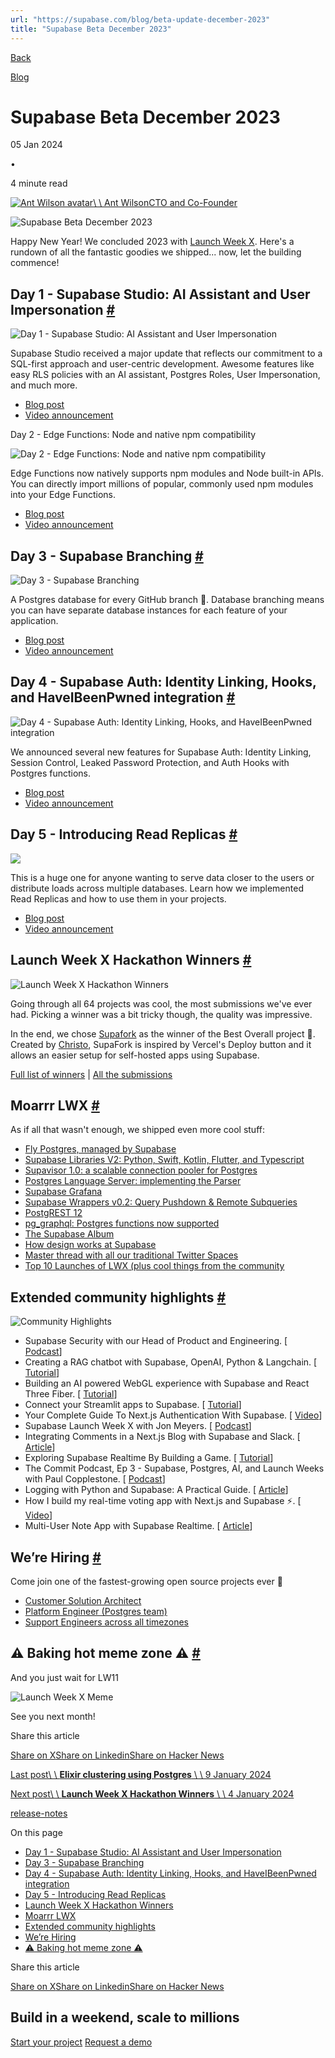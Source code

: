 ```yaml
---
url: "https://supabase.com/blog/beta-update-december-2023"
title: "Supabase Beta December 2023"
---
```


[Back](https://supabase.com/blog)

[Blog](https://supabase.com/blog)

# Supabase Beta December 2023

05 Jan 2024

•

4 minute read

[![Ant Wilson avatar](https://supabase.com/_next/image?url=https%3A%2F%2Fgithub.com%2Fawalias.png&w=96&q=75&dpl=dpl_7FY8EmFQ6G3YqautJ4Fvh1viLnvu)\\
\\
Ant WilsonCTO and Co-Founder](https://github.com/awalias)

![Supabase Beta December 2023](https://supabase.com/_next/image?url=%2Fimages%2Fblog%2Fbeta-update-december-2023%2Fmonthly-update-december-2023.jpg&w=3840&q=100&dpl=dpl_7FY8EmFQ6G3YqautJ4Fvh1viLnvu)

Happy New Year! We concluded 2023 with [Launch Week X](https://supabase.com/launch-week). Here's a rundown of all the fantastic goodies we shipped... now, let the building commence!

## Day 1 - Supabase Studio: AI Assistant and User Impersonation [\#](https://supabase.com/blog/beta-update-december-2023\#day-1---supabase-studio-ai-assistant-and-user-impersonation)

![Day 1 - Supabase Studio: AI Assistant and User Impersonation](https://supabase.com/_next/image?url=https%3A%2F%2Fobuldanrptloktxcffvn.supabase.co%2Fstorage%2Fv1%2Fobject%2Fpublic%2Fimages%2Fmarketing-emails%2Fdec2023%2Flw-digest-1.png&w=3840&q=75&dpl=dpl_7FY8EmFQ6G3YqautJ4Fvh1viLnvu)

Supabase Studio received a major update that reflects our commitment to a SQL-first approach and user-centric development. Awesome features like easy RLS policies with an AI assistant, Postgres Roles, User Impersonation, and much more.

- [Blog post](https://supabase.com/blog/studio-introducing-assistant)
- [Video announcement](https://www.youtube.com/watch?v=hu2SQjvCXIw)

Day 2 - Edge Functions: Node and native npm compatibility

![Day 2 - Edge Functions: Node and native npm compatibility](https://supabase.com/_next/image?url=https%3A%2F%2Fobuldanrptloktxcffvn.supabase.co%2Fstorage%2Fv1%2Fobject%2Fpublic%2Fimages%2Fmarketing-emails%2Fdec2023%2Flw-digest%25202.png&w=3840&q=75&dpl=dpl_7FY8EmFQ6G3YqautJ4Fvh1viLnvu)

Edge Functions now natively supports npm modules and Node built-in APIs. You can directly import millions of popular, commonly used npm modules into your Edge Functions.

- [Blog post](https://supabase.com/blog/edge-functions-node-npm)
- [Video announcement](https://www.youtube.com/watch?v=eCbiywoDORw)

## Day 3 - Supabase Branching [\#](https://supabase.com/blog/beta-update-december-2023\#day-3---supabase-branching)

![Day 3 - Supabase Branching](https://supabase.com/_next/image?url=https%3A%2F%2Fobuldanrptloktxcffvn.supabase.co%2Fstorage%2Fv1%2Fobject%2Fpublic%2Fimages%2Fmarketing-emails%2Fdec2023%2Flw-digest-3.png&w=3840&q=75&dpl=dpl_7FY8EmFQ6G3YqautJ4Fvh1viLnvu)

A Postgres database for every GitHub branch 🤝. Database branching means you can have separate database instances for each feature of your application.

- [Blog post](https://supabase.com/blog/supabase-branching)
- [Video announcement](https://www.youtube.com/watch?v=peXKxavGnBo)

## Day 4 - Supabase Auth: Identity Linking, Hooks, and HaveIBeenPwned integration [\#](https://supabase.com/blog/beta-update-december-2023\#day-4---supabase-auth-identity-linking-hooks-and-haveibeenpwned-integration)

![Day 4 - Supabase Auth: Identity Linking, Hooks, and HaveIBeenPwned integration](https://supabase.com/_next/image?url=https%3A%2F%2Fobuldanrptloktxcffvn.supabase.co%2Fstorage%2Fv1%2Fobject%2Fpublic%2Fimages%2Fmarketing-emails%2Fdec2023%2Flw-digest-4.png&w=3840&q=75&dpl=dpl_7FY8EmFQ6G3YqautJ4Fvh1viLnvu)

We announced several new features for Supabase Auth: Identity Linking, Session Control, Leaked Password Protection, and Auth Hooks with Postgres functions.

- [Blog post](https://supabase.com/blog/supabase-auth-identity-linking-hooks)
- [Video announcement](https://www.youtube.com/watch?v=LF8GABnAFyE)

## Day 5 - Introducing Read Replicas [\#](https://supabase.com/blog/beta-update-december-2023\#day-5---introducing-read-replicas)

![](https://supabase.com/_next/image?url=https%3A%2F%2Fobuldanrptloktxcffvn.supabase.co%2Fstorage%2Fv1%2Fobject%2Fpublic%2Fimages%2Fmarketing-emails%2Fdec2023%2Flw-digest-5.png&w=3840&q=75&dpl=dpl_7FY8EmFQ6G3YqautJ4Fvh1viLnvu)

This is a huge one for anyone wanting to serve data closer to the users or distribute loads across multiple databases. Learn how we implemented Read Replicas and how to use them in your projects.

- [Blog post](https://supabase.com/blog/introducing-read-replicas)
- [Video announcement](https://www.youtube.com/watch?v=PX3R1fXjJ2M)

## Launch Week X Hackathon Winners [\#](https://supabase.com/blog/beta-update-december-2023\#launch-week-x-hackathon-winners)

![Launch Week X Hackathon Winners](https://supabase.com/_next/image?url=https%3A%2F%2Fobuldanrptloktxcffvn.supabase.co%2Fstorage%2Fv1%2Fobject%2Fpublic%2Fimages%2Fmarketing-emails%2Fdec2023%2Flaunch-week-x-hackathon-winners.png&w=3840&q=75&dpl=dpl_7FY8EmFQ6G3YqautJ4Fvh1viLnvu)

Going through all 64 projects was cool, the most submissions we've ever had. Picking a winner was a bit tricky though, the quality was impressive.

In the end, we chose [Supafork](https://github.com/chroxify/supafork) as the winner of the Best Overall project 👏. Created by [Christo](https://twitter.com/0xChroxify), SupaFork is inspired by Vercel's Deploy button and it allows an easier setup for self-hosted apps using Supabase.

[Full list of winners](https://supabase.com/blog/launch-week-x-hackathon-winners) \| [All the submissions](https://www.madewithsupabase.com/hackathons/launch-week-x)

## Moarrr LWX [\#](https://supabase.com/blog/beta-update-december-2023\#moarrr-lwx)

As if all that wasn't enough, we shipped even more cool stuff:

- [Fly Postgres, managed by Supabase](https://supabase.com/blog/postgres-on-fly-by-supabase)
- [Supabase Libraries V2: Python, Swift, Kotlin, Flutter, and Typescript](https://supabase.com/blog/client-libraries-v2)
- [Supavisor 1.0: a scalable connection pooler for Postgres](https://supabase.com/blog/supavisor-postgres-connection-pooler)
- [Postgres Language Server: implementing the Parser](https://supabase.com/blog/postgres-language-server-implementing-parser)
- [Supabase Grafana](https://github.com/supabase/supabase-grafana)
- [Supabase Wrappers v0.2: Query Pushdown & Remote Subqueries](https://supabase.com/blog/supabase-wrappers-v02)
- [PostgREST 12](https://supabase.com/blog/postgrest-12)
- [pg\_graphql: Postgres functions now supported](https://supabase.com/blog/pg-graphql-postgres-functions)
- [The Supabase Album](https://www.youtube.com/watch?v=r1POD-IdG-I)
- [How design works at Supabase](https://supabase.com/blog/how-design-works-at-supabase)
- [Master thread with all our traditional Twitter Spaces](https://twitter.com/supabase/status/1734190040413061583)
- [Top 10 Launches of LWX (plus cool things from the community](https://supabase.com/blog/launch-week-x-best-launches)

## Extended community highlights [\#](https://supabase.com/blog/beta-update-december-2023\#extended-community-highlights)

![Community Highlights](https://supabase.com/_next/image?url=https%3A%2F%2Fobuldanrptloktxcffvn.supabase.co%2Fstorage%2Fv1%2Fobject%2Fpublic%2Fimages%2Fmarketing-emails%2Fnovember2023%2Fnov9.png&w=3840&q=75&dpl=dpl_7FY8EmFQ6G3YqautJ4Fvh1viLnvu)

- Supabase Security with our Head of Product and Engineering. \[ [Podcast](https://softwareengineeringdaily.com/2023/12/20/supabase-security-with-inian-parameshwaran/)\]
- Creating a RAG chatbot with Supabase, OpenAI, Python & Langchain. \[ [Tutorial](https://ayeshasahar.hashnode.dev/creating-a-rag-chatbot-with-supabase-openai-python-langchain)\]
- Building an AI powered WebGL experience with Supabase and React Three Fiber. \[ [Tutorial](https://dev.to/laznic/building-an-ai-powered-webgl-experience-with-supabase-and-react-three-fiber-3dfn)\]
- Connect your Streamlit apps to Supabase. \[ [Tutorial](https://blog.streamlit.io/connect-your-streamlit-apps-to-supabase/)\]
- Your Complete Guide To Next.js Authentication With Supabase. \[ [Video](https://www.youtube.com/watch?v=dhXjHGklaZc)\]
- Supabase Launch Week X with Jon Meyers. \[ [Podcast](https://podrocket.logrocket.com/supabase-launch-week-x-jon-meyers)\]
- Integrating Comments in a Next.js Blog with Supabase and Slack. \[ [Article](https://prismic.io/blog/nextjs-supabase-tutorial)\]
- Exploring Supabase Realtime By Building a Game. \[ [Tutorial](https://www.aleksandra.codes/supabase-game)\]
- The Commit Podcast, Ep 3 - Supabase, Postgres, AI, and Launch Weeks with Paul Copplestone. \[ [Podcast](https://www.youtube.com/watch?v=hLaKO1MIhNI)\]
- Logging with Python and Supabase: A Practical Guide. \[ [Article](https://medium.com/@goncalo.baiao/logging-with-python-and-supabase-a-practical-guide-6b541c453073)\]
- How I build my real-time voting app with Next.js and Supabase ⚡️. \[ [Video](https://www.youtube.com/watch?v=syrjdkU5POo)\]
- Multi-User Note App with Supabase Realtime. \[ [Article](https://blog.kirillinoz.com/multi-user-note-app-with-supabase-realtime)\]

## We’re Hiring [\#](https://supabase.com/blog/beta-update-december-2023\#were-hiring)

Come join one of the fastest-growing open source projects ever 🤗

- [Customer Solution Architect](https://boards.greenhouse.io/supabase/jobs/5027144004)
- [Platform Engineer (Postgres team)](https://boards.greenhouse.io/supabase/jobs/5011466004)
- [Support Engineers across all timezones](https://supabase.com/careers#positions)

## ⚠️ Baking hot meme zone ⚠️ [\#](https://supabase.com/blog/beta-update-december-2023\#%EF%B8%8F-baking-hot-meme-zone-%EF%B8%8F)

And you just wait for LW11

![Launch Week X Meme](https://supabase.com/_next/image?url=https%3A%2F%2Fobuldanrptloktxcffvn.supabase.co%2Fstorage%2Fv1%2Fobject%2Fpublic%2Fimages%2Fmarketing-emails%2Fdec2023%2Flwx%2520meme.png&w=3840&q=75&dpl=dpl_7FY8EmFQ6G3YqautJ4Fvh1viLnvu)

See you next month!

Share this article

[Share on X](https://twitter.com/intent/tweet?url=https%3A%2F%2Fsupabase.com%2Fblog%2Fbeta-update-december-2023&text=Supabase%20Beta%20December%202023)[Share on Linkedin](https://www.linkedin.com/shareArticle?url=https%3A%2F%2Fsupabase.com%2Fblog%2Fbeta-update-december-2023&text=Supabase%20Beta%20December%202023)[Share on Hacker News](https://news.ycombinator.com/submitlink?u=https%3A%2F%2Fsupabase.com%2Fblog%2Fbeta-update-december-2023&t=Supabase%20Beta%20December%202023)

[Last post\\
\\
**Elixir clustering using Postgres** \\
\\
9 January 2024](https://supabase.com/blog/elixir-clustering-using-postgres)

[Next post\\
\\
**Launch Week X Hackathon Winners** \\
\\
4 January 2024](https://supabase.com/blog/launch-week-x-hackathon-winners)

[release-notes](https://supabase.com/blog/tags/release-notes)

On this page

- [Day 1 - Supabase Studio: AI Assistant and User Impersonation](https://supabase.com/blog/beta-update-december-2023#day-1---supabase-studio-ai-assistant-and-user-impersonation)
- [Day 3 - Supabase Branching](https://supabase.com/blog/beta-update-december-2023#day-3---supabase-branching)
- [Day 4 - Supabase Auth: Identity Linking, Hooks, and HaveIBeenPwned integration](https://supabase.com/blog/beta-update-december-2023#day-4---supabase-auth-identity-linking-hooks-and-haveibeenpwned-integration)
- [Day 5 - Introducing Read Replicas](https://supabase.com/blog/beta-update-december-2023#day-5---introducing-read-replicas)
- [Launch Week X Hackathon Winners](https://supabase.com/blog/beta-update-december-2023#launch-week-x-hackathon-winners)
- [Moarrr LWX](https://supabase.com/blog/beta-update-december-2023#moarrr-lwx)
- [Extended community highlights](https://supabase.com/blog/beta-update-december-2023#extended-community-highlights)
- [We’re Hiring](https://supabase.com/blog/beta-update-december-2023#were-hiring)
- [⚠️ Baking hot meme zone ⚠️](https://supabase.com/blog/beta-update-december-2023#%E2%9A%A0%EF%B8%8F-baking-hot-meme-zone-%E2%9A%A0%EF%B8%8F)

Share this article

[Share on X](https://twitter.com/intent/tweet?url=https%3A%2F%2Fsupabase.com%2Fblog%2Fbeta-update-december-2023&text=Supabase%20Beta%20December%202023)[Share on Linkedin](https://www.linkedin.com/shareArticle?url=https%3A%2F%2Fsupabase.com%2Fblog%2Fbeta-update-december-2023&text=Supabase%20Beta%20December%202023)[Share on Hacker News](https://news.ycombinator.com/submitlink?u=https%3A%2F%2Fsupabase.com%2Fblog%2Fbeta-update-december-2023&t=Supabase%20Beta%20December%202023)

## Build in a weekend, scale to millions

[Start your project](https://supabase.com/dashboard) [Request a demo](https://supabase.com/contact/sales)